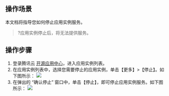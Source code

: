 ## 操作场景
本文档将指导您如何停止应用实例服务。
>?应用实例停止后，将无法提供服务。

## 操作步骤

1. 登录腾讯云 [开源应用中心](https://console.cloud.tencent.com/oac)，进入应用实例列表。
2. 在应用实例列表中，选择您需要停止的应用实例，单击【更多】>【停止】。如下图所示：
![](https://main.qcloudimg.com/raw/828db4d17a718dfa515f0090a2f10350.png)
3. 在弹出的 “确认停止” 窗口中，单击【停止】，即可停止应用实例服务。如下图所示：
![](https://main.qcloudimg.com/raw/e548becdd8c594ef9cbdb23a62234d73.png)
